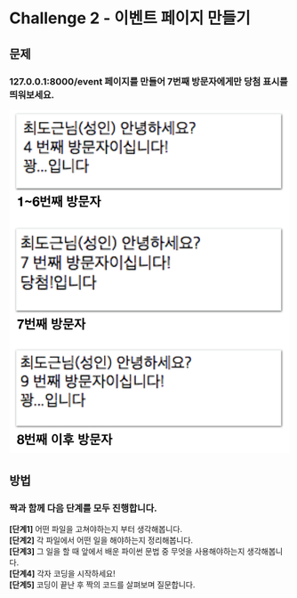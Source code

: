 # Challenge 2 - 이벤트 페이지 만들기

## 문제

### 127.0.0.1:8000/event 페이지를 만들어 7번째 방문자에게만 당첨 표시를 띄워보세요.

![127.0.0.1:8000/event &#xC5D0; &#xC811;&#xC18D;&#xD558;&#xBA74; &#xBC29;&#xBB38; &#xCE74;&#xC6B4;&#xD2B8;&#xC5D0; &#xB530;&#xB77C; &#xC704;&#xC5D0; &#xD654;&#xBA74;&#xC774; &#xCD9C;&#xB825;&#xB418;&#xC5B4;&#xC57C; &#xD569;&#xB2C8;&#xB2E4;.](../../.gitbook/assets/image%20%2835%29.png)

## 방법

### 짝과 함께 다음 단계를 모두 진행합니다.

**\[단계1\]** 어떤 파일을 고쳐야하는지 부터 생각해봅니다.  
**\[단계2\]** 각 파일에서 어떤 일을 해야하는지 정리해봅니다.  
**\[단계3\]** 그 일을 할 때 앞에서 배운 파이썬 문법 중 무엇을 사용해야하는지 생각해봅니다.  
**\[단계4\]** 각자 코딩을 시작하세요!  
**\[단계5\]** 코딩이 끝난 후 짝의 코드를 살펴보며 질문합니다.

